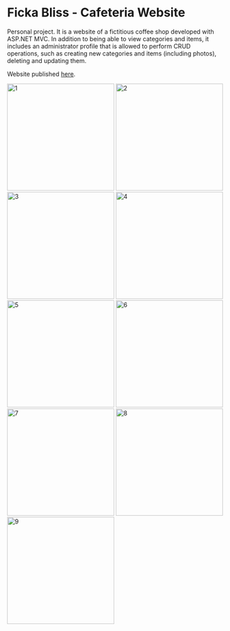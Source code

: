 # Ficka Bliss - Cafeteria Website

Personal project. It is a website of a fictitious coffee shop developed with ASP.NET MVC. In addition to being able to view categories and items, it includes an administrator profile that is allowed to perform CRUD operations, such as creating new categories and items (including photos), deleting and updating them.

Website published [here](https://fickabliss.azurewebsites.net/).

<img src="https://github.com/user-attachments/assets/75e39d2a-cd74-498e-8c87-49c8573a73d5" alt="1" width="250">
<img src="https://github.com/user-attachments/assets/0619bbb3-1809-401b-b7a4-9e488252d442" alt="2" width="250">
<img src="https://github.com/user-attachments/assets/e6586ac1-7563-43f2-81eb-5a292083e811" alt="3" width="250">
<img src="https://github.com/user-attachments/assets/fe8f6606-fb98-497e-99a1-4a2d6feffe1d" alt="4" width="250">
<img src="https://github.com/user-attachments/assets/745f208a-19f3-4fd0-b0f6-24d9fad86d9f" alt="5" width="250">
<img src="https://github.com/user-attachments/assets/ca86c825-45e5-4e0b-a287-9517046b6af0" alt="6" width="250">
<img src="https://github.com/user-attachments/assets/4a947aee-f21b-4628-8e5a-b54c10c91cc0" alt="7" width="250">
<img src="https://github.com/user-attachments/assets/96b96277-9bb9-47e7-b835-cdc1761442db" alt="8" width="250">
<img src="https://github.com/user-attachments/assets/427724a0-33c3-4f78-b1af-b73690810f79" alt="9" width="250">
